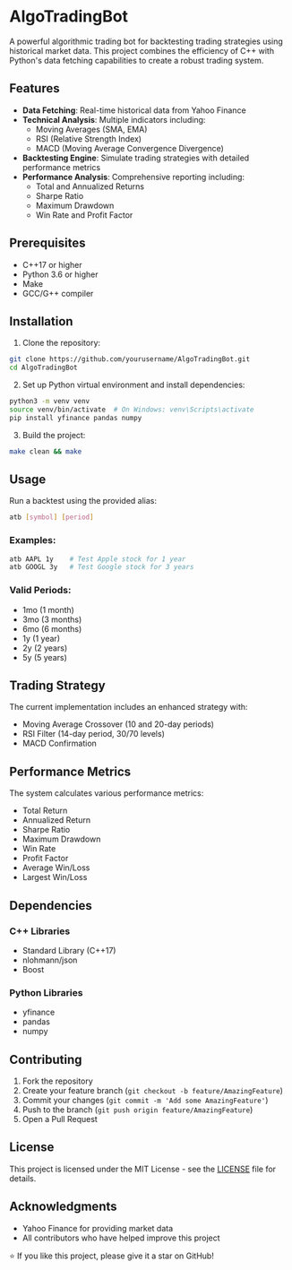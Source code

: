 # AlgoTradingBot

A powerful algorithmic trading bot for backtesting trading strategies using historical market data. This project combines the efficiency of C++ with Python's data fetching capabilities to create a robust trading system.

## Features

- **Data Fetching**: Real-time historical data from Yahoo Finance
- **Technical Analysis**: Multiple indicators including:
  - Moving Averages (SMA, EMA)
  - RSI (Relative Strength Index)
  - MACD (Moving Average Convergence Divergence)
- **Backtesting Engine**: Simulate trading strategies with detailed performance metrics
- **Performance Analysis**: Comprehensive reporting including:
  - Total and Annualized Returns
  - Sharpe Ratio
  - Maximum Drawdown
  - Win Rate and Profit Factor

## Prerequisites

- C++17 or higher
- Python 3.6 or higher
- Make
- GCC/G++ compiler

## Installation

1. Clone the repository:
```bash
git clone https://github.com/yourusername/AlgoTradingBot.git
cd AlgoTradingBot
```

2. Set up Python virtual environment and install dependencies:
```bash
python3 -m venv venv
source venv/bin/activate  # On Windows: venv\Scripts\activate
pip install yfinance pandas numpy
```

3. Build the project:
```bash
make clean && make
```

## Usage

Run a backtest using the provided alias:
```bash
atb [symbol] [period]
```

### Examples:
```bash
atb AAPL 1y    # Test Apple stock for 1 year
atb GOOGL 3y   # Test Google stock for 3 years
```

### Valid Periods:
- 1mo (1 month)
- 3mo (3 months)
- 6mo (6 months)
- 1y (1 year)
- 2y (2 years)
- 5y (5 years)


## Trading Strategy

The current implementation includes an enhanced strategy with:
- Moving Average Crossover (10 and 20-day periods)
- RSI Filter (14-day period, 30/70 levels)
- MACD Confirmation

## Performance Metrics

The system calculates various performance metrics:
- Total Return
- Annualized Return
- Sharpe Ratio
- Maximum Drawdown
- Win Rate
- Profit Factor
- Average Win/Loss
- Largest Win/Loss

## Dependencies

### C++ Libraries
- Standard Library (C++17)
- nlohmann/json
- Boost

### Python Libraries
- yfinance
- pandas
- numpy

## Contributing

1. Fork the repository
2. Create your feature branch (`git checkout -b feature/AmazingFeature`)
3. Commit your changes (`git commit -m 'Add some AmazingFeature'`)
4. Push to the branch (`git push origin feature/AmazingFeature`)
5. Open a Pull Request

## License

This project is licensed under the MIT License - see the [LICENSE](LICENSE) file for details.

## Acknowledgments

- Yahoo Finance for providing market data
- All contributors who have helped improve this project

⭐️ If you like this project, please give it a star on GitHub! 